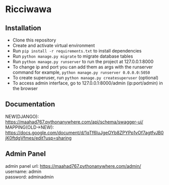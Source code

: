 # Ricciwawa

## Installation
* Clone this repository
* Create and activate virtual environment
* Run `pip install -r requirements.txt` to install dependencies
* Run `python manage.py migrate` to migrate database tables
* Run `python manage.py runserver` to run the project at 127.0.0.1:8000
* To change ip and port you can add them as args with the runserver command for example, `python manage.py runserver 0.0.0.0:5050`
* To create superuser, run `python manage.py createsuperuser` (optional)
* To access admin interface, go to 127.0.0.1:8000/admin (ip:port/admin) in the browser

## Documentation
NEW(DJANGO): https://maahad767.pythonanywhere.com/api/schema/swagger-ui/ <br>
MAPPING(OLD->NEW): https://docs.google.com/document/d/1qTf6luJgeOYb8ZPYPp1vOf7agtfvJB0jK0ftdgVfmes/edit?usp=sharing

## Admin Panel
admin panel url: https://maahad767.pythonanywhere.com/admin/ <br>
username: admin <br>
password: adminadmin <br>

